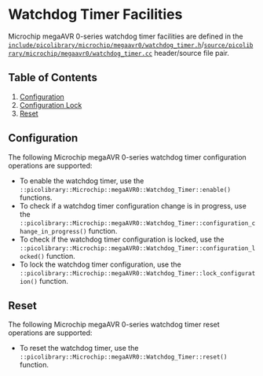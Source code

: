 # Watchdog Timer Facilities
Microchip megaAVR 0-series watchdog timer facilities are defined in the
[`include/picolibrary/microchip/megaavr0/watchdog_timer.h`](https://github.com/apcountryman/picolibrary-microchip-megaavr0/blob/main/include/picolibrary/microchip/megaavr0/watchdog_timer.h)/[`source/picolibrary/microchip/megaavr0/watchdog_timer.cc`](https://github.com/apcountryman/picolibrary-microchip-megaavr0/blob/main/source/picolibrary/microchip/megaavr0/watchdog_timer.cc)
header/source file pair.

## Table of Contents
1. [Configuration](#configuration)
1. [Configuration Lock](#configuration-lock)
1. [Reset](#reset)

## Configuration
The following Microchip megaAVR 0-series watchdog timer configuration operations are
supported:
- To enable the watchdog timer, use the
  `::picolibrary::Microchip::megaAVR0::Watchdog_Timer::enable()` functions.
- To check if a watchdog timer configuration change is in progress, use the
  `::picolibrary::Microchip::megaAVR0::Watchdog_Timer::configuration_change_in_progress()`
  function.
- To check if the watchdog timer configuration is locked, use the
  `::picolibrary::Microchip::megaAVR0::Watchdog_Timer::configuration_locked()` function.
- To lock the watchdog timer configuration, use the
  `::picolibrary::Microchip::megaAVR0::Watchdog_Timer::lock_configuration()` function.

## Reset
The following Microchip megaAVR 0-series watchdog timer reset operations are supported:
- To reset the watchdog timer, use the
  `::picolibrary::Microchip::megaAVR0::Watchdog_Timer::reset()` function.
